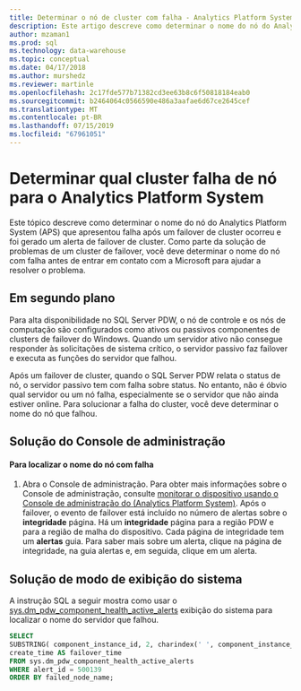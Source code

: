 ```yaml
---
title: Determinar o nó de cluster com falha - Analytics Platform System | Microsoft Docs
description: Este artigo descreve como determinar o nome do nó do Analytics Platform System (APS) que apresentou falha após um failover de cluster ocorreu e foi gerado um alerta de failover de cluster. Como parte da solução de problemas de um cluster de failover, você deve determinar o nome do nó com falha antes de entrar em contato com a Microsoft para ajudar a resolver o problema.
author: mzaman1
ms.prod: sql
ms.technology: data-warehouse
ms.topic: conceptual
ms.date: 04/17/2018
ms.author: murshedz
ms.reviewer: martinle
ms.openlocfilehash: 2c17fde577b71382cd3ee63b8c6f50818184eab0
ms.sourcegitcommit: b2464064c0566590e486a3aafae6d67ce2645cef
ms.translationtype: MT
ms.contentlocale: pt-BR
ms.lasthandoff: 07/15/2019
ms.locfileid: "67961051"
---
```

# <a name="determine-which-cluster-node-failed-for-analytics-platform-system"></a>Determinar qual cluster falha de nó para o Analytics Platform System
Este tópico descreve como determinar o nome do nó do Analytics Platform System (APS) que apresentou falha após um failover de cluster ocorreu e foi gerado um alerta de failover de cluster. Como parte da solução de problemas de um cluster de failover, você deve determinar o nome do nó com falha antes de entrar em contato com a Microsoft para ajudar a resolver o problema.  
  
## <a name="Background"></a>Em segundo plano  
Para alta disponibilidade no SQL Server PDW, o nó de controle e os nós de computação são configurados como ativos ou passivos componentes de clusters de failover do Windows. Quando um servidor ativo não consegue responder às solicitações de sistema crítico, o servidor passivo faz failover e executa as funções do servidor que falhou.  
  
Após um failover de cluster, quando o SQL Server PDW relata o status de nó, o servidor passivo tem com falha sobre status. No entanto, não é óbvio qual servidor ou um nó falha, especialmente se o servidor que não ainda estiver online. Para solucionar a falha do cluster, você deve determinar o nome do nó que falhou.  
  
## <a name="AdminConsoleSolution"></a>Solução do Console de administração  
  
#### <a name="to-find-the-name-of-the-node-that-failed"></a>Para localizar o nome do nó com falha  
  
1.  Abra o Console de administração. Para obter mais informações sobre o Console de administração, consulte [monitorar o dispositivo usando o Console de administração do &#40;Analytics Platform System&#41;](monitor-the-appliance-by-using-the-admin-console.md). Após o failover, o evento de failover está incluído no número de alertas sobre o **integridade** página. Há um **integridade** página para a região PDW e para a região de malha do dispositivo. Cada página de integridade tem um **alertas** guia. Para saber mais sobre um alerta, clique na página de integridade, na guia alertas e, em seguida, clique em um alerta.  
  
## <a name="SystemView"></a>Solução de modo de exibição do sistema  
A instrução SQL a seguir mostra como usar o [sys.dm_pdw_component_health_active_alerts](../relational-databases/system-dynamic-management-views/sys-dm-pdw-component-health-active-alerts-transact-sql.md) exibição do sistema para localizar o nome do servidor que falhou.  
  
```sql  
SELECT  
SUBSTRING( component_instance_id, 2, charindex(' ', component_instance_id, 1)-2) AS failed_node_name,  
create_time AS failover_time  
FROM sys.dm_pdw_component_health_active_alerts  
WHERE alert_id = 500139  
ORDER BY failed_node_name;  
```  
  
